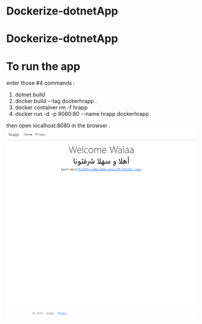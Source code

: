 # Dockerize-dotnetApp
# Dockerize-dotnetApp
# To run the app
enter those #4 commands : 
1. dotnet build
2. docker build --tag dockerhrapp .
3. docker container rm -f hrapp
4. docker run -d -p 8080:80 --name hrapp dockerhrapp


then open localhost:8080 in the browser .
![dockerize](https://github.com/Walaa-Zahran/Dockerize-dotnetApp/blob/main/screencapture-localhost-8080-2023-06-25-09_39_08.png?raw=true)
